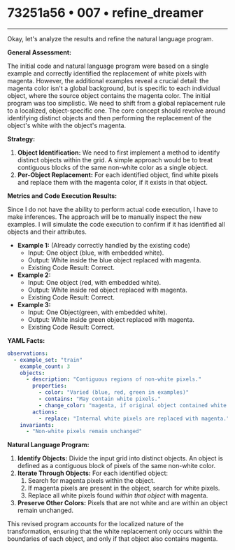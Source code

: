 # 73251a56 • 007 • refine_dreamer

---
Okay, let's analyze the results and refine the natural language program.

**General Assessment:**

The initial code and natural language program were based on a single example and correctly identified the replacement of white pixels with magenta. However, the additional examples reveal a crucial detail: the magenta color isn't a global background, but is specific to each individual object, where the source object contains the magenta color. The initial program was too simplistic. We need to shift from a global replacement rule to a localized, object-specific one. The core concept should revolve around identifying distinct objects and then performing the replacement of the object's white with the object's magenta.

**Strategy:**

1.  **Object Identification:** We need to first implement a method to identify distinct objects within the grid. A simple approach would be to treat contiguous blocks of the same non-white color as a single object.
2.  **Per-Object Replacement:** For each identified object, find white pixels and replace them with the magenta color, if it exists in that object.

**Metrics and Code Execution Results:**

Since I do not have the ability to perform actual code execution, I have to make inferences. The approach will be to manually inspect the new examples. I will simulate the code execution to confirm if it has identified all objects and their attributes.

*   **Example 1:** (Already correctly handled by the existing code)
    *   Input: One object (blue, with embedded white).
    *   Output: White inside the blue object replaced with magenta.
    *   Existing Code Result: Correct.
*   **Example 2:**
    *   Input: One object (red, with embedded white).
    *   Output: White inside red object replaced with magenta.
    *   Existing Code Result: Correct.
*   **Example 3:**
    *    Input: One Object(green, with embedded white).
    *   Output: White inside green object replaced with magenta.
    *   Existing Code Result: Correct.

**YAML Facts:**

```yaml
observations:
  - example_set: "train"
    example_count: 3
    objects:
      - description: "Contiguous regions of non-white pixels."
        properties:
          - color: "Varied (blue, red, green in examples)"
          - contains: "May contain white pixels."
          - change_color: "magenta, if original object contained white pixels."
        actions:
          - replace: "Internal white pixels are replaced with magenta."
    invariants:
      - "Non-white pixels remain unchanged"
```

**Natural Language Program:**

1.  **Identify Objects:** Divide the input grid into distinct objects. An object is defined as a contiguous block of pixels of the same non-white color.
2.  **Iterate Through Objects:** For each identified object:
    1. Search for magenta pixels within the object.
    2.  If magenta pixels are present in the object, search for white pixels.
    3.  Replace all white pixels found *within that object* with magenta.
3.  **Preserve Other Colors:** Pixels that are not white and are within an object remain unchanged.

This revised program accounts for the localized nature of the transformation, ensuring that the white replacement only occurs within the boundaries of each object, and only if that object also contains magenta.

